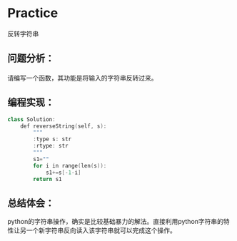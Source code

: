 # Practice
反转字符串
## 问题分析：
#### 
请编写一个函数，其功能是将输入的字符串反转过来。
## 编程实现：
```C++
class Solution:
    def reverseString(self, s):
        """
        :type s: str
        :rtype: str
        """
        s1=""
        for i in range(len(s)):
            s1+=s[-1-i]
        return s1
```
## 总结体会：
python的字符串操作，确实是比较基础暴力的解法。直接利用python字符串的特性让另一个新字符串反向读入该字符串就可以完成这个操作。